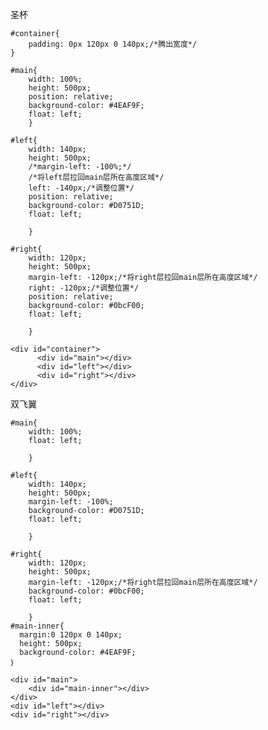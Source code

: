 圣杯

    #container{
        padding: 0px 120px 0 140px;/*腾出宽度*/
    }

    #main{
        width: 100%;
        height: 500px;
        position: relative;
        background-color: #4EAF9F;
        float: left;
        }

    #left{
        width: 140px;
        height: 500px;
        /*margin-left: -100%;*/
        /*将left层拉回main层所在高度区域*/
        left: -140px;/*调整位置*/
        position: relative;
        background-color: #D0751D;
        float: left;

        }

    #right{
        width: 120px;
        height: 500px;
        margin-left: -120px;/*将right层拉回main层所在高度区域*/
        right: -120px;/*调整位置*/
        position: relative;
        background-color: #0bcF00;
        float: left;

        }

    <div id="container">
          <div id="main"></div>
          <div id="left"></div>
          <div id="right"></div>
    </div>

双飞翼

    #main{
        width: 100%;
        float: left;

        }

    #left{
        width: 140px;
        height: 500px;
        margin-left: -100%;
        background-color: #D0751D;
        float: left;

        }

    #right{
        width: 120px;
        height: 500px;
        margin-left: -120px;/*将right层拉回main层所在高度区域*/
        background-color: #0bcF00;
        float: left;

        }
    #main-inner{
      margin:0 120px 0 140px;
      height: 500px;
      background-color: #4EAF9F;
    ｝

    <div id="main">
        <div id="main-inner"></div>
    </div>
    <div id="left"></div>
    <div id="right"></div>
